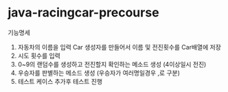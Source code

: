 # java-racingcar-precourse

기능명세
1. 자동차의 이름을 입력 Car 생성자를 만들어서 이름 및 전진횟수를  Car배열에 저장
2. 시도 횟수를 입력
3. 0~9의 랜덤수를 생성하고 전진할지 확인하는 메소드 생성 (4이상일시 전진)
4. 우승자를 판별하는 메소드 생성 (우승자가 여러명일경우 ,로 구분)
5. 테스트 케이스 추가후 테스트 진행